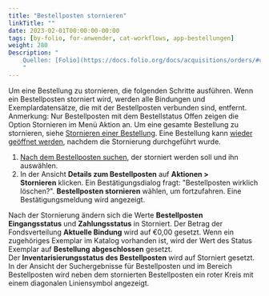 ```yaml
---
title: "Bestellposten stornieren"
linkTitle: ""
date: 2023-02-01T00:00:00-00:00
tags: [by-folio, for-anwender, cat-workflows, app-bestellungen]
weight: 280
Description: "
    Quellen: [Folio](https://docs.folio.org/docs/acquisitions/orders/#cancelling-an-order-line) & [GBV](https://info.gbv.de/display/FOLIOGBVEXTERN/Folio:+Bestellposten+stornieren)
    "
---
```


Um eine Bestellung zu stornieren, die folgenden Schritte ausführen. Wenn ein Bestellposten storniert wird, werden alle Bindungen und Exemplardatensätze, die mit der Bestellposten verbunden sind, entfernt. Anmerkung: Nur Bestellposten mit dem Bestellstatus Offen zeigen die Option Stornieren im Menü Aktion an. Um eine gesamte Bestellung zu stornieren, siehe [Stornieren einer Bestellung](https://info.gbv.de/display/FOLIOGBVEXTERN/Folio%3A+Bestellung+stornieren). Eine Bestellung kann [wieder geöffnet werden](https://info.gbv.de/pages/viewpage.action?pageId=851017761), nachdem die Stornierung durchgeführt wurde.

1.  [Nach dem Bestellposten suchen](https://info.gbv.de/display/FOLIOGBVEXTERN/Folio%3A+Bestellposten+suchen), der storniert werden soll und ihn auswählen.
2.  In der Ansicht **Details zum Bestellposten** auf **Aktionen > Stornieren** klicken. Ein Bestätigungsdialog fragt: "Bestellposten wirklich löschen?". **Bestellposten stornieren** wählen, um fortzufahren. Eine Bestätigungsmeldung wird angezeigt.

Nach der Stornierung ändern sich die Werte **Bestellposten Eingangsstatus** und **Zahlungsstatus** in Storniert. Der Betrag der Fondsverteilung **Aktuelle Bindung** wird auf €0,00 gesetzt. Wenn ein zugehöriges Exemplar im Katalog vorhanden ist, wird der Wert des Status Exemplar auf **Bestellung abgeschlossen** gesetzt. Der **Inventarisierungsstatus des Bestellposten** wird auf Storniert gesetzt. In der Ansicht der Suchergebnisse für Bestellposten und im Bereich Bestellposten wird neben dem stornierten Bestellposten ein roter Kreis mit einem diagonalen Liniensymbol angezeigt.
